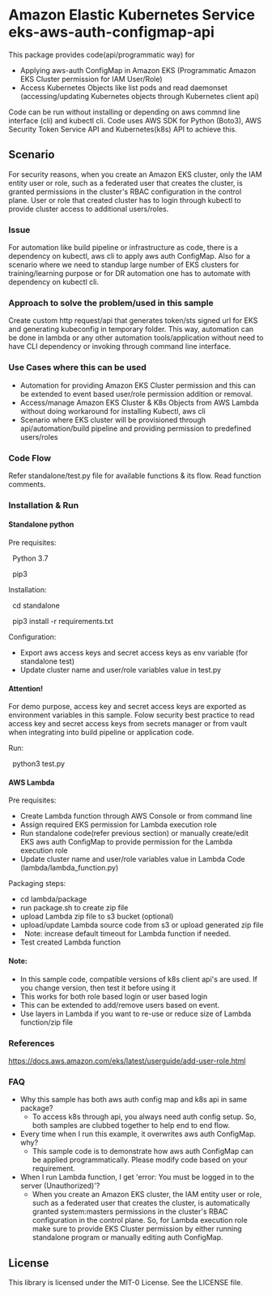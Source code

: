 [//]: # (Repo name: eks-aws-auth-configmap)

# Amazon Elastic Kubernetes Service eks-aws-auth-configmap-api
This package provides code(api/programmatic way) for
* Applying aws-auth ConfigMap in Amazon EKS (Programmatic Amazon EKS Cluster permission for IAM User/Role)
* Access Kubernetes Objects like list pods and read daemonset (accessing/updating Kubernetes objects through Kubernetes client api)

Code can be run without installing or depending on aws commnd line interface (cli) and kubectl cli. Code uses AWS SDK for Python (Boto3), AWS Security Token Service API and Kubernetes(k8s) API to achieve this.

## Scenario
For security reasons, when you create an Amazon EKS cluster, only the IAM entity user or role, such as a federated user that creates the cluster, is granted permissions in the cluster's RBAC configuration in the control plane. User or role that created cluster has to login through kubectl to provide cluster access to additional users/roles.

### Issue
For automation like build pipeline or infrastructure as code, there is a dependency on kubectl, aws cli to apply aws auth ConfigMap. Also for a scenario where we need to standup large number of EKS clusters for training/learning purpose or for DR automation one has to automate with dependency on kubectl cli.

### Approach to solve the problem/used in this sample
 Create custom http request/api that generates token/sts signed url for EKS and generating kubeconfig in temporary folder. This way, automation can be done in lambda or any other automation tools/application without need to have CLI dependency or invoking through command line interface.

### Use Cases where this can be used
* Automation for providing Amazon EKS Cluster permission and this can be extended to event based user/role permission addition or removal.
* Access/manage Amazon EKS Cluster & K8s Objects from AWS Lambda without doing workaround for installing Kubectl, aws cli
* Scenario where EKS cluster will be provisioned through api/automation/build pipeline and providing permission to predefined users/roles

[//]: # (Infrastructure as Code Automation & CI/CD)

### Code Flow
Refer standalone/test.py file for available functions & its flow. Read function comments.

### Installation & Run

#### Standalone python
Pre requisites:

&nbsp;&nbsp;Python 3.7

&nbsp;&nbsp;pip3

Installation:

&nbsp;&nbsp;cd standalone

&nbsp;&nbsp;pip3 install -r requirements.txt

Configuration:

* Export aws access keys and secret access keys as env variable (for standalone test)
* Update cluster name and user/role variables value in test.py

#### Attention! 
For demo purpose, access key and secret access keys are exported as environment variables in this sample. Folow security best practice to read access key and secret access keys from secrets manager or from vault when integrating into build pipeline or application code.

Run:

&nbsp;&nbsp;python3 test.py



#### AWS Lambda
Pre requisites:

* Create Lambda function through AWS Console or from command line
* Assign required EKS permission for Lambda execution role  
* Run standalone code(refer previous section) or manually create/edit EKS aws auth ConfigMap to provide permission for the Lambda execution role
* Update cluster name and user/role variables value in Lambda Code (lambda/lambda_function.py)
    
Packaging steps:

* cd lambda/package
* run package.sh to create zip file
* upload Lambda zip file to s3 bucket (optional)
* upload/update Lambda source code from s3 or upload generated zip file
* &nbsp;&nbsp;Note: increase default timeout for Lambda function if needed.
* Test created Lambda function

#### Note:

* In this sample code, compatible versions of k8s client api's are used. If you change version, then test it before using it
* This works for both role based login or user based login
* This can be extended to add/remove users based on event.
* Use layers in Lambda if you want to re-use or reduce size of Lambda function/zip file

### References
https://docs.aws.amazon.com/eks/latest/userguide/add-user-role.html

### FAQ
* Why this sample has both aws auth config map and k8s api in same package?
    * To access k8s through api, you always need auth config setup. So, both samples are clubbed together to help end to end flow.
* Every time when I run this example, it overwrites aws auth ConfigMap. why?
    * This sample code is to demonstrate how aws auth ConfigMap can be applied programmatically. Please modify code based on your requirement.
* When I run Lambda function, I get 'error: You must be logged in to the server (Unauthorized)'?
    * When you create an Amazon EKS cluster, the IAM entity user or role, such as a federated user that creates the cluster, is automatically granted system:masters permissions in the cluster's RBAC configuration in the control plane. So, for Lambda execution role make sure to provide EKS Cluster permission by either running standalone program or manually editing auth ConfigMap.
    
## License

This library is licensed under the MIT-0 License. See the LICENSE file.
